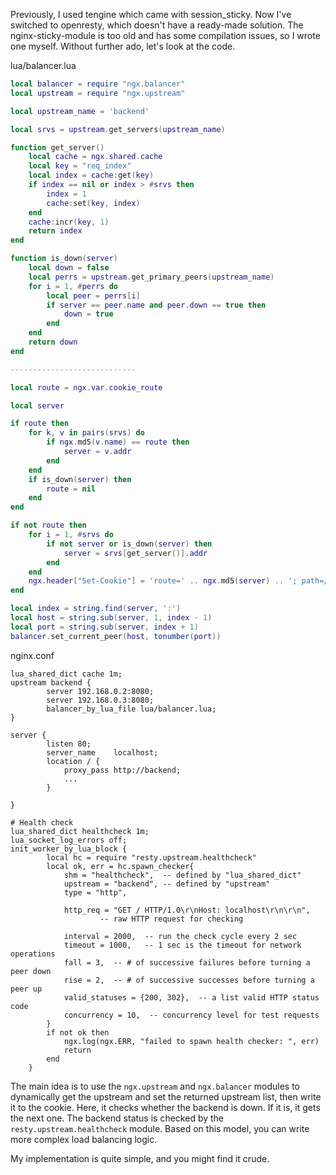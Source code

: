 Previously, I used tengine which came with session_sticky. Now I've switched to openresty, which doesn't have a ready-made solution. The nginx-sticky-module is too old and has some compilation issues, so I wrote one myself. Without further ado, let's look at the code.

lua/balancer.lua 
```lua
local balancer = require "ngx.balancer"
local upstream = require "ngx.upstream"

local upstream_name = 'backend'

local srvs = upstream.get_servers(upstream_name)

function get_server()
    local cache = ngx.shared.cache
    local key = "req_index"
    local index = cache:get(key)
    if index == nil or index > #srvs then
        index = 1
        cache:set(key, index)
    end
    cache:incr(key, 1)
    return index
end

function is_down(server)
    local down = false
    local perrs = upstream.get_primary_peers(upstream_name)
    for i = 1, #perrs do
        local peer = perrs[i]
        if server == peer.name and peer.down == true then
            down = true
        end
    end
    return down
end

----------------------------

local route = ngx.var.cookie_route

local server

if route then
    for k, v in pairs(srvs) do
        if ngx.md5(v.name) == route then
            server = v.addr
        end
    end
    if is_down(server) then
        route = nil
    end
end

if not route then
    for i = 1, #srvs do
        if not server or is_down(server) then
            server = srvs[get_server()].addr
        end
    end
    ngx.header["Set-Cookie"] = 'route=' .. ngx.md5(server) .. '; path=/;'
end

local index = string.find(server, ':')
local host = string.sub(server, 1, index - 1)
local port = string.sub(server, index + 1)
balancer.set_current_peer(host, tonumber(port))

```

nginx.conf
```
lua_shared_dict cache 1m;
upstream backend {
        server 192.168.0.2:8080;
        server 192.168.0.3:8080; 
        balancer_by_lua_file lua/balancer.lua;
} 

server {
        listen 80;
        server_name    localhost;
        location / {
            proxy_pass http://backend;
            ...
        }
        
}

# Health check
lua_shared_dict healthcheck 1m;
lua_socket_log_errors off;    
init_worker_by_lua_block {
        local hc = require "resty.upstream.healthcheck"
        local ok, err = hc.spawn_checker{
            shm = "healthcheck",  -- defined by "lua_shared_dict"
            upstream = "backend", -- defined by "upstream"
            type = "http",

            http_req = "GET / HTTP/1.0\r\nHost: localhost\r\n\r\n",
                    -- raw HTTP request for checking

            interval = 2000,  -- run the check cycle every 2 sec
            timeout = 1000,   -- 1 sec is the timeout for network operations
            fall = 3,  -- # of successive failures before turning a peer down
            rise = 2,  -- # of successive successes before turning a peer up
            valid_statuses = {200, 302},  -- a list valid HTTP status code
            concurrency = 10,  -- concurrency level for test requests
        }
        if not ok then
            ngx.log(ngx.ERR, "failed to spawn health checker: ", err)
            return
        end
    }

```

The main idea is to use the `ngx.upstream` and `ngx.balancer` modules to dynamically get the upstream and set the returned upstream list, then write it to the cookie. Here, it checks whether the backend is down. If it is, it gets the next one. The backend status is checked by the `resty.upstream.healthcheck` module. Based on this model, you can write more complex load balancing logic.

My implementation is quite simple, and you might find it crude.
